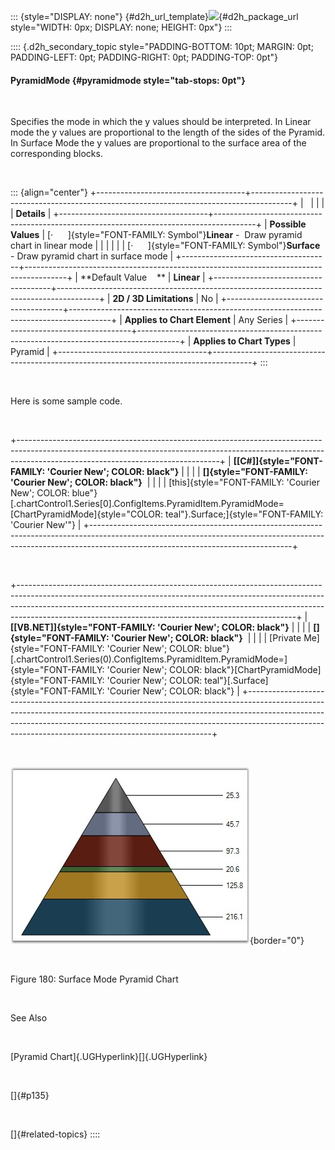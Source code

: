 ::: {style="DISPLAY: none"}
[](ms-xhelp:///?Id=d2h_url_template){#d2h_url_template}![](!package_url!){#d2h_package_url style="WIDTH: 0px; DISPLAY: none; HEIGHT: 0px"}
:::

:::: {.d2h_secondary_topic style="PADDING-BOTTOM: 10pt; MARGIN: 0pt; PADDING-LEFT: 0pt; PADDING-RIGHT: 0pt; PADDING-TOP: 0pt"}
#### PyramidMode {#pyramidmode style="tab-stops: 0pt"}

 

Specifies the mode in which the y values should be interpreted. In Linear mode the y values are proportional to the length of the sides of the Pyramid. In Surface Mode the y values are proportional to the surface area of the corresponding blocks.

 

::: {align="center"}
+-------------------------------------+----------------------------------------------------------------------------------------+
|                                                                                                                              |
|                                                                                                                              |
| **Details**                                                                                                                  |
+-------------------------------------+----------------------------------------------------------------------------------------+
| **Possible Values**                 | [·      ]{style="FONT-FAMILY: Symbol"}**Linear** -  Draw pyramid chart in linear mode  |
|                                     |                                                                                        |
|                                     | [·      ]{style="FONT-FAMILY: Symbol"}**Surface** - Draw pyramid chart in surface mode |
+-------------------------------------+----------------------------------------------------------------------------------------+
| **Default Value    **               | **Linear**                                                                             |
+-------------------------------------+----------------------------------------------------------------------------------------+
| **2D / 3D Limitations**             | No                                                                                     |
+-------------------------------------+----------------------------------------------------------------------------------------+
| **Applies to Chart Element**        | Any Series                                                                             |
+-------------------------------------+----------------------------------------------------------------------------------------+
| **Applies to Chart Types**          | Pyramid                                                                                |
+-------------------------------------+----------------------------------------------------------------------------------------+
:::

 

Here is some sample code.

 

+--------------------------------------------------------------------------------------------------------------------------------------------------------------------------------------------------------------+
| **[\[C#\]]{style="FONT-FAMILY: 'Courier New'; COLOR: black"}**                                                                                                                                               |
|                                                                                                                                                                                                              |
| **[]{style="FONT-FAMILY: 'Courier New'; COLOR: black"}**                                                                                                                                                     |
|                                                                                                                                                                                                              |
| [this]{style="FONT-FAMILY: 'Courier New'; COLOR: blue"}[.chartControl1.Series\[0\].ConfigItems.PyramidItem.PyramidMode=[ChartPyramidMode]{style="COLOR: teal"}.Surface;]{style="FONT-FAMILY: 'Courier New'"} |
+--------------------------------------------------------------------------------------------------------------------------------------------------------------------------------------------------------------+

 

+---------------------------------------------------------------------------------------------------------------------------------------------------------------------------------------------------------------------------------------------------------------------------------------------------------------+
| **[\[VB.NET\]]{style="FONT-FAMILY: 'Courier New'; COLOR: black"}**                                                                                                                                                                                                                                            |
|                                                                                                                                                                                                                                                                                                               |
| **[]{style="FONT-FAMILY: 'Courier New'; COLOR: black"}**                                                                                                                                                                                                                                                      |
|                                                                                                                                                                                                                                                                                                               |
| [Private Me]{style="FONT-FAMILY: 'Courier New'; COLOR: blue"}[.chartControl1.Series(0).ConfigItems.PyramidItem.PyramidMode=]{style="FONT-FAMILY: 'Courier New'; COLOR: black"}[ChartPyramidMode]{style="FONT-FAMILY: 'Courier New'; COLOR: teal"}[.Surface]{style="FONT-FAMILY: 'Courier New'; COLOR: black"} |
+---------------------------------------------------------------------------------------------------------------------------------------------------------------------------------------------------------------------------------------------------------------------------------------------------------------+

 

![](ImagesExt/image84_180.jpg){border="0"}

 

Figure 180: Surface Mode Pyramid Chart

 

See Also

 

[Pyramid Chart]{.UGHyperlink}[]{.UGHyperlink}

 

[]{#p135} 

 

[]{#related-topics}
::::
